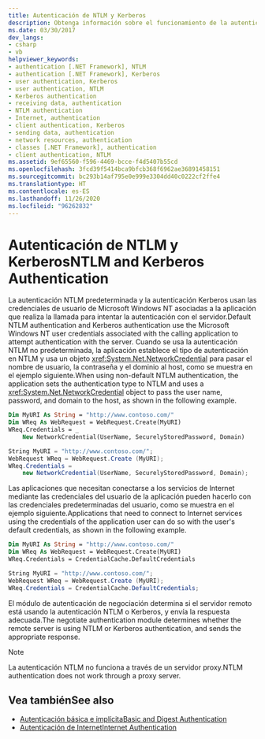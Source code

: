 ```yaml
---
title: Autenticación de NTLM y Kerberos
description: Obtenga información sobre el funcionamiento de la autenticación NTLM predeterminada, la autenticación NTLM no predeterminada y la autenticación Kerberos en una aplicación de .NET Framework.
ms.date: 03/30/2017
dev_langs:
- csharp
- vb
helpviewer_keywords:
- authentication [.NET Framework], NTLM
- authentication [.NET Framework], Kerberos
- user authentication, Kerberos
- user authentication, NTLM
- Kerberos authentication
- receiving data, authentication
- NTLM authentication
- Internet, authentication
- client authentication, Kerberos
- sending data, authentication
- network resources, authentication
- classes [.NET Framework], authentication
- client authentication, NTLM
ms.assetid: 9ef65560-f596-4469-bcce-f4d5407b55cd
ms.openlocfilehash: 3fcd39f5414bca9bfcb368f6962ae36891458151
ms.sourcegitcommit: bc293b14af795e0e999e3304dd40c0222cf2ffe4
ms.translationtype: HT
ms.contentlocale: es-ES
ms.lasthandoff: 11/26/2020
ms.locfileid: "96262832"
---
```

# <a name="ntlm-and-kerberos-authentication"></a><span data-ttu-id="d74ff-103">Autenticación de NTLM y Kerberos</span><span class="sxs-lookup"><span data-stu-id="d74ff-103">NTLM and Kerberos Authentication</span></span>

<span data-ttu-id="d74ff-104">La autenticación NTLM predeterminada y la autenticación Kerberos usan las credenciales de usuario de Microsoft Windows NT asociadas a la aplicación que realiza la llamada para intentar la autenticación con el servidor.</span><span class="sxs-lookup"><span data-stu-id="d74ff-104">Default NTLM authentication and Kerberos authentication use the Microsoft Windows NT user credentials associated with the calling application to attempt authentication with the server.</span></span> <span data-ttu-id="d74ff-105">Cuando se usa la autenticación NTLM no predeterminada, la aplicación establece el tipo de autenticación en NTLM y usa un objeto <xref:System.Net.NetworkCredential> para pasar el nombre de usuario, la contraseña y el dominio al host, como se muestra en el ejemplo siguiente.</span><span class="sxs-lookup"><span data-stu-id="d74ff-105">When using non-default NTLM authentication, the application sets the authentication type to NTLM and uses a <xref:System.Net.NetworkCredential> object to pass the user name, password, and domain to the host, as shown in the following example.</span></span>  
  
```vb  
Dim MyURI As String = "http://www.contoso.com/"  
Dim WReq As WebRequest = WebRequest.Create(MyURI)  
WReq.Credentials = _  
    New NetworkCredential(UserName, SecurelyStoredPassword, Domain)  
```  
  
```csharp  
String MyURI = "http://www.contoso.com/";  
WebRequest WReq = WebRequest.Create (MyURI);  
WReq.Credentials =
    new NetworkCredential(UserName, SecurelyStoredPassword, Domain);  
```  
  
 <span data-ttu-id="d74ff-106">Las aplicaciones que necesitan conectarse a los servicios de Internet mediante las credenciales del usuario de la aplicación pueden hacerlo con las credenciales predeterminadas del usuario, como se muestra en el ejemplo siguiente.</span><span class="sxs-lookup"><span data-stu-id="d74ff-106">Applications that need to connect to Internet services using the credentials of the application user can do so with the user's default credentials, as shown in the following example.</span></span>  
  
```vb  
Dim MyURI As String = "http://www.contoso.com/"  
Dim WReq As WebRequest = WebRequest.Create(MyURI)  
WReq.Credentials = CredentialCache.DefaultCredentials  
```  
  
```csharp  
String MyURI = "http://www.contoso.com/";  
WebRequest WReq = WebRequest.Create (MyURI);  
WReq.Credentials = CredentialCache.DefaultCredentials;  
```  
  
 <span data-ttu-id="d74ff-107">El módulo de autenticación de negociación determina si el servidor remoto está usando la autenticación NTLM o Kerberos, y envía la respuesta adecuada.</span><span class="sxs-lookup"><span data-stu-id="d74ff-107">The negotiate authentication module determines whether the remote server is using NTLM or Kerberos authentication, and sends the appropriate response.</span></span>  
  
> [!NOTE]
> <span data-ttu-id="d74ff-108">La autenticación NTLM no funciona a través de un servidor proxy.</span><span class="sxs-lookup"><span data-stu-id="d74ff-108">NTLM authentication does not work through a proxy server.</span></span>  
  
## <a name="see-also"></a><span data-ttu-id="d74ff-109">Vea también</span><span class="sxs-lookup"><span data-stu-id="d74ff-109">See also</span></span>

- [<span data-ttu-id="d74ff-110">Autenticación básica e implícita</span><span class="sxs-lookup"><span data-stu-id="d74ff-110">Basic and Digest Authentication</span></span>](basic-and-digest-authentication.md)
- [<span data-ttu-id="d74ff-111">Autenticación de Internet</span><span class="sxs-lookup"><span data-stu-id="d74ff-111">Internet Authentication</span></span>](internet-authentication.md)
